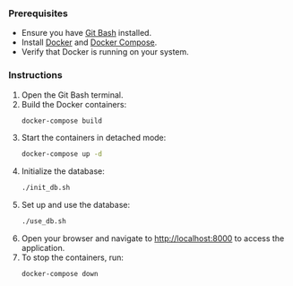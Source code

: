 ### Prerequisites
- Ensure you have [Git Bash](https://git-scm.com/) installed.
- Install [Docker](https://www.docker.com/) and [Docker Compose](https://docs.docker.com/compose/).
- Verify that Docker is running on your system.

### Instructions
1. Open the Git Bash terminal.
2. Build the Docker containers:
    ```bash
    docker-compose build
    ```
3. Start the containers in detached mode:
    ```bash
    docker-compose up -d
    ```
4. Initialize the database:
    ```bash
    ./init_db.sh
    ```
5. Set up and use the database:
    ```bash
    ./use_db.sh
    ```
6. Open your browser and navigate to [http://localhost:8000](http://localhost:8000) to access the application.
7. To stop the containers, run:
    ```bash
    docker-compose down
    ```
